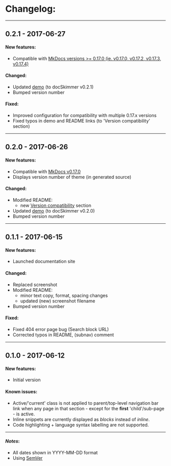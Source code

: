 # Changelog:

- - -
## 0.2.1 - 2017-06-27

#### New features:
* Compatible with [MkDocs versions >= 0.17.0 (ie. v0.17.0, v0.17.2, v0.17.3, v0.17.4)](https://github.com/mkdocs/mkdocs/releases)

#### Changed:
* Updated [demo](https://hfagerlund.github.io/mkdocs-docskimmer/) (to docSkimmer v0.2.1)
* Bumped version number

#### Fixed:
* Improved configuration for compatibility with multiple 0.17.x versions
* Fixed typos in demo and README links (to 'Version compatibility' section)
- - -
## 0.2.0 - 2017-06-26

#### New features:
* Compatible with [MkDocs v0.17.0](https://github.com/mkdocs/mkdocs/releases)
* Displays version number of theme (in generated source)

#### Changed:
* Modified README:
  * new [Version compatibility](https://github.com/hfagerlund/mkdocs-docskimmer#version) section
* Updated [demo](https://hfagerlund.github.io/mkdocs-docskimmer/) (to docSkimmer v0.2.0)
* Bumped version number
- - -
## 0.1.1 - 2017-06-15

#### New features:
* Launched documentation site

#### Changed:
* Replaced screenshot
* Modified README:
  * minor text copy, format, spacing changes
  * updated (new) screenshot filename
* Bumped version number

#### Fixed:
* Fixed 404 error page bug (Search block URL)
* Corrected typos in README, (subnav) comment
- - -
## 0.1.0 - 2017-06-12
#### New features:
* Initial version

#### Known issues:
* Active/'current' class is not applied to parent/top-level navigation bar link when any page in that section - except for the **first** 'child'/sub-page - is active.
* Inline <code></code> snippets are currently displayed as *blocks* instead of *inline*.
* Code highlighting + language syntax labelling are not supported.
- - -
#### *Notes*: 
* All dates shown in YYYY-MM-DD format
* Using [SemVer](http://semver.org/)
